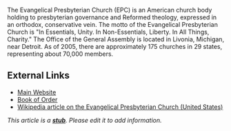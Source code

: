 The Evangelical Presbyterian Church (EPC) is an American church
body holding to presbyterian governance and Reformed theology,
expressed in an orthodox, conservative vein. The motto of the
Evangelical Presbyterian Church is "In Essentials, Unity. In
Non-Essentials, Liberty. In All Things, Charity." The Office of the
General Assembly is located in Livonia, Michigan, near Detroit. As
of 2005, there are approximately 175 churches in 29 states,
representing about 70,000 members.

## External Links

-   [Main Website](http://www.epc.org/)
-   [Book of Order](http://www.epc.org/general-assembly/BkOrder-2006Web.pdf)
-   [Wikipedia article on the Evangelical Presbyterian Church (United States)](http://en.wikipedia.org/wiki/Evangelical_Presbyterian_Church_(United_States) "w:Evangelical Presbyterian Church (United States)")

*This article is a **[stub](http://www.theopedia.com/Category:Theopedia_stubs "Category:Theopedia stubs")**. Please edit it to add information.*


